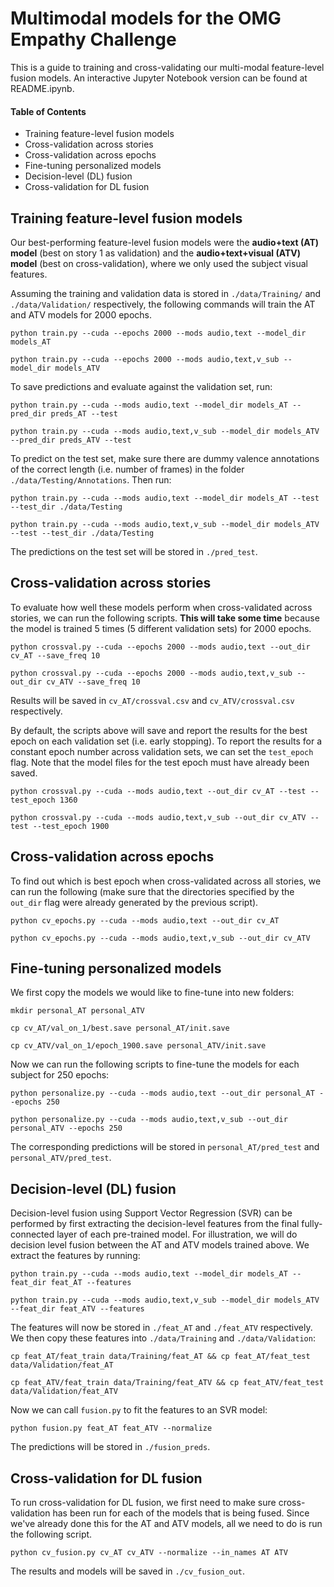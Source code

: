 
# Multimodal models for the OMG Empathy Challenge

This is a guide to training and cross-validating our multi-modal feature-level fusion models. An interactive Jupyter Notebook version can be found at README.ipynb.

#### Table of Contents
- Training feature-level fusion models
- Cross-validation across stories
- Cross-validation across epochs
- Fine-tuning personalized models
- Decision-level (DL) fusion
- Cross-validation for DL fusion

## Training feature-level fusion models

Our best-performing feature-level fusion models were the **audio+text (AT) model** (best on story 1 as validation) and the **audio+text+visual (ATV) model** (best on cross-validation), where we only used the subject visual features.

Assuming the training and validation data is stored in `./data/Training/` and `./data/Validation/` respectively, the following commands will train the AT and ATV models for 2000 epochs.


```shell
python train.py --cuda --epochs 2000 --mods audio,text --model_dir models_AT
```


```shell
python train.py --cuda --epochs 2000 --mods audio,text,v_sub --model_dir models_ATV
```

To save predictions and evaluate against the validation set, run:


```shell
python train.py --cuda --mods audio,text --model_dir models_AT --pred_dir preds_AT --test
```


```shell
python train.py --cuda --mods audio,text,v_sub --model_dir models_ATV --pred_dir preds_ATV --test
```

To predict on the test set, make sure there are dummy valence annotations of the correct length (i.e. number of frames) in the folder `./data/Testing/Annotations`. Then run:


```shell
python train.py --cuda --mods audio,text --model_dir models_AT --test --test_dir ./data/Testing
```


```shell
python train.py --cuda --mods audio,text,v_sub --model_dir models_ATV --test --test_dir ./data/Testing
```

The predictions on the test set will be stored in `./pred_test`.

## Cross-validation across stories

To evaluate how well these models perform when cross-validated across stories, we can run the following scripts. **This will take some time** because the model is trained 5 times (5 different validation sets) for 2000 epochs.


```shell
python crossval.py --cuda --epochs 2000 --mods audio,text --out_dir cv_AT --save_freq 10
```


```shell
python crossval.py --cuda --epochs 2000 --mods audio,text,v_sub --out_dir cv_ATV --save_freq 10
```

Results will be saved in `cv_AT/crossval.csv` and `cv_ATV/crossval.csv` respectively.

By default, the scripts above will save and report the results for the best epoch on each validation set (i.e. early stopping). To report the results for a constant epoch number across validation sets, we can set the `test_epoch` flag. Note that the model files for the test epoch must have already been saved.


```shell
python crossval.py --cuda --mods audio,text --out_dir cv_AT --test --test_epoch 1360
```


```shell
python crossval.py --cuda --mods audio,text,v_sub --out_dir cv_ATV --test --test_epoch 1900
```

## Cross-validation across epochs
To find out which is best epoch when cross-validated across all stories, we can run the following (make sure that the directories specified by the `out_dir` flag were already generated by the previous script).


```shell
python cv_epochs.py --cuda --mods audio,text --out_dir cv_AT
```


```shell
python cv_epochs.py --cuda --mods audio,text,v_sub --out_dir cv_ATV
```

## Fine-tuning personalized models

We first copy the models we would like to fine-tune into new folders:


```shell
mkdir personal_AT personal_ATV
```


```shell
cp cv_AT/val_on_1/best.save personal_AT/init.save
```


```shell
cp cv_ATV/val_on_1/epoch_1900.save personal_ATV/init.save
```

Now we can run the following scripts to fine-tune the models for each subject for 250 epochs:


```shell
python personalize.py --cuda --mods audio,text --out_dir personal_AT --epochs 250
```


```shell
python personalize.py --cuda --mods audio,text,v_sub --out_dir personal_ATV --epochs 250
```

The corresponding predictions will be stored in `personal_AT/pred_test` and `personal_ATV/pred_test`.

## Decision-level (DL) fusion

Decision-level fusion using Support Vector Regression (SVR) can be performed by first extracting the decision-level features from the final fully-connected layer of each pre-trained model. For illustration, we will do decision level fusion between the AT and ATV models trained above. We extract the features by running:


```shell
python train.py --cuda --mods audio,text --model_dir models_AT --feat_dir feat_AT --features
```


```shell
python train.py --cuda --mods audio,text,v_sub --model_dir models_ATV --feat_dir feat_ATV --features
```

The features will now be stored in `./feat_AT` and `./feat_ATV` respectively. We then copy these features into `./data/Training` and `./data/Validation`:


```shell
cp feat_AT/feat_train data/Training/feat_AT && cp feat_AT/feat_test data/Validation/feat_AT
```


```shell
cp feat_ATV/feat_train data/Training/feat_ATV && cp feat_ATV/feat_test data/Validation/feat_ATV
```

Now we can call `fusion.py` to fit the features to an SVR model:


```shell
python fusion.py feat_AT feat_ATV --normalize
```

The predictions will be stored in `./fusion_preds`.

## Cross-validation for DL fusion

To run cross-validation for DL fusion, we first need to make sure cross-validation has been run for each of the models that is being fused. Since we've already done this for the AT and ATV models, all we need to do is run the following script.


```shell
python cv_fusion.py cv_AT cv_ATV --normalize --in_names AT ATV
```

The results and models will be saved in `./cv_fusion_out`.
